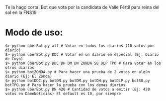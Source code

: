 Te la hago corta:
  Bot que vota por la candidata de Valle Fértil para reina del sol en la FNS19

# Modo de uso:
```
$> python überBot.py all # Votar en todos los diarios (10 votos por diario)
$> python überBot.py DDC # Votar en un diario en especial (Ej: Diario de Cuyo)
$> python überBot.py DDC DH DM DN ZONDA S8 DLP TPO # Para votar en los otros diarios
$> python botZONDA.py # Para hacer una prueba de 2 votos en algún diario (Ej: El Zonda)
$> python botDDC.py botDN.py botDM.py botDH.py botDLP.py botS8.py botTPO.py # Para hacer la prueba con los demas diarios
$> python überBot.py DN 420 # Cantidad de votos a emitir (Ej: 420 votos en DameNoticias) El default es 10, por siempre
```
